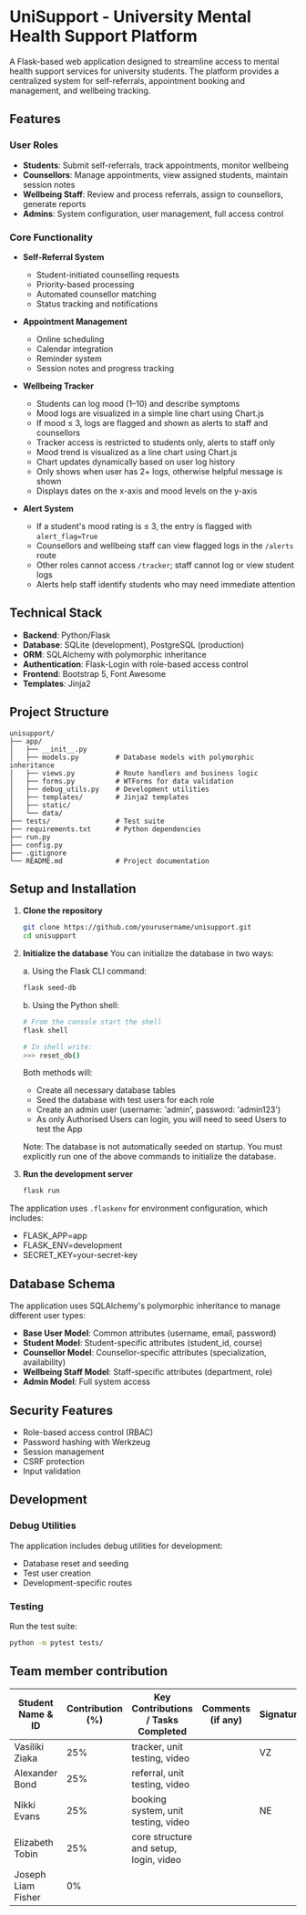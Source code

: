 # UniSupport - University Mental Health Support Platform

A Flask-based web application designed to streamline access to mental health support services for university students. The platform provides a centralized system for self-referrals, appointment booking and management, and wellbeing tracking.

## Features

### User Roles

- **Students**: Submit self-referrals, track appointments, monitor wellbeing
- **Counsellors**: Manage appointments, view assigned students, maintain session notes
- **Wellbeing Staff**: Review and process referrals, assign to counsellors, generate reports
- **Admins**: System configuration, user management, full access control

### Core Functionality

- **Self-Referral System**

  - Student-initiated counselling requests
  - Priority-based processing
  - Automated counsellor matching
  - Status tracking and notifications

- **Appointment Management**

  - Online scheduling
  - Calendar integration
  - Reminder system
  - Session notes and progress tracking

- **Wellbeing Tracker**

  - Students can log mood (1–10) and describe symptoms
  - Mood logs are visualized in a simple line chart using Chart.js
  - If mood ≤ 3, logs are flagged and shown as alerts to staff and counsellors
  - Tracker access is restricted to students only, alerts to staff only
  - Mood trend is visualized as a line chart using Chart.js
  - Chart updates dynamically based on user log history
  - Only shows when user has 2+ logs, otherwise helpful message is shown
  - Displays dates on the x-axis and mood levels on the y-axis

- **Alert System**

  - If a student's mood rating is ≤ 3, the entry is flagged with `alert_flag=True`
  - Counsellors and wellbeing staff can view flagged logs in the `/alerts` route
  - Other roles cannot access `/tracker`; staff cannot log or view student logs
  - Alerts help staff identify students who may need immediate attention

## Technical Stack

- **Backend**: Python/Flask
- **Database**: SQLite (development), PostgreSQL (production)
- **ORM**: SQLAlchemy with polymorphic inheritance
- **Authentication**: Flask-Login with role-based access control
- **Frontend**: Bootstrap 5, Font Awesome
- **Templates**: Jinja2

## Project Structure

```
unisupport/
├── app/
│   ├── __init__.py
│   ├── models.py         # Database models with polymorphic inheritance
│   ├── views.py          # Route handlers and business logic
│   ├── forms.py          # WTForms for data validation
│   ├── debug_utils.py    # Development utilities
│   ├── templates/        # Jinja2 templates
│   ├── static/
│   └── data/
├── tests/                # Test suite
├── requirements.txt      # Python dependencies
├── run.py
├── config.py
├── .gitignore
└── README.md             # Project documentation
```

## Setup and Installation

1. **Clone the repository**

   ```bash
   git clone https://github.com/yourusername/unisupport.git
   cd unisupport
   ```

2. **Initialize the database**
   You can initialize the database in two ways:

   a. Using the Flask CLI command:

   ```bash
   flask seed-db
   ```

   b. Using the Python shell:

   ```bash
   # From the console start the shell 
   flask shell

   # In shell write:
   >>> reset_db()
   ```

   Both methods will:

   - Create all necessary database tables
   - Seed the database with test users for each role
   - Create an admin user (username: 'admin', password: 'admin123')
   - As only Authorised Users can login, you will need to seed Users to test the App

   Note: The database is not automatically seeded on startup. You must explicitly run one of the above commands to initialize the database.

3. **Run the development server**
   ```bash
   flask run
   ```

The application uses `.flaskenv` for environment configuration, which includes:

- FLASK_APP=app
- FLASK_ENV=development
- SECRET_KEY=your-secret-key

## Database Schema

The application uses SQLAlchemy's polymorphic inheritance to manage different user types:

- **Base User Model**: Common attributes (username, email, password)
- **Student Model**: Student-specific attributes (student_id, course)
- **Counsellor Model**: Counsellor-specific attributes (specialization, availability)
- **Wellbeing Staff Model**: Staff-specific attributes (department, role)
- **Admin Model**: Full system access

## Security Features

- Role-based access control (RBAC)
- Password hashing with Werkzeug
- Session management
- CSRF protection
- Input validation

## Development

### Debug Utilities

The application includes debug utilities for development:

- Database reset and seeding
- Test user creation
- Development-specific routes

### Testing

Run the test suite:

```bash
python -m pytest tests/
```


## Team member contribution

| Student Name & ID  | Contribution (%) | Key Contributions / Tasks Completed    | Comments (if any) | Signature |
| ------------------ | ---------------- |----------------------------------------| ----------------- |-----------|
| Vasiliki Ziaka     | 25%              | tracker, unit testing, video           |                   | VZ        |
| Alexander Bond     | 25%              | referral, unit testing, video          |                   |           |
| Nikki Evans        | 25%              | booking system, unit testing, video    |                   | NE        |
| Elizabeth Tobin    | 25%              | core structure and setup, login, video |                   |           |
| Joseph Liam Fisher | 0%               |                                        |                   |           |
